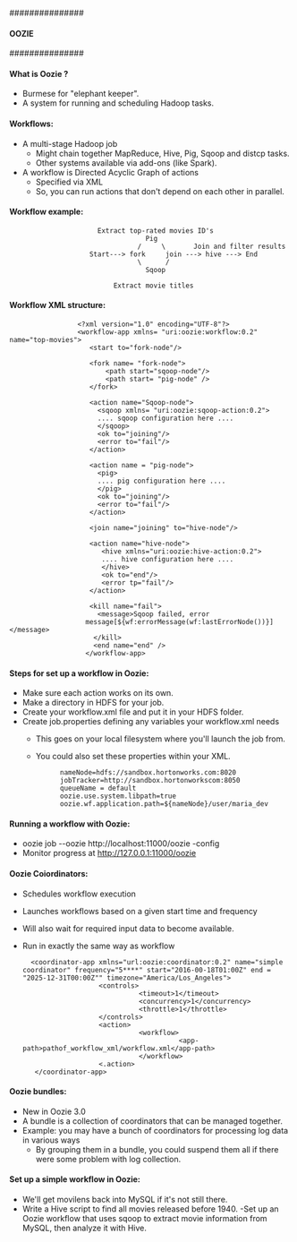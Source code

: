 ###############
#### OOZIE ####
###############

#### What is Oozie ?
- Burmese for "elephant keeper".
- A system for running and scheduling Hadoop tasks.

#### Workflows:

- A multi-stage Hadoop job
  * Might chain together MapReduce, Hive, Pig, Sqoop and distcp tasks.
  * Other systems available via add-ons (like Spark).
- A workflow is Directed Acyclic Graph of actions
  * Specified via XML
  * So, you can run actions that don't depend on each other in parallel.
  
#### Workflow example:

                          Extract top-rated movies ID's
                                      Pig
                                    /     \       Join and filter results
                        Start---> fork     join ---> hive ---> End
                                    \      /
                                      Sqoop
                                      
                              Extract movie titles
                              
#### Workflow XML structure:
                                
                     <?xml version="1.0" encoding="UTF-8"?>
                     <workflow-app xmlns= "uri:oozie:workflow:0.2" name="top-movies">
                        <start to="fork-node"/>

                        <fork name= "fork-node">
                            <path start="sqoop-node"/>
                            <path start= "pig-node" />
                        </fork>

                        <action name="Sqoop-node">
                          <sqoop xmlns= "uri:oozie:sqoop-action:0.2">
                          .... sqoop configuration here ....
                          </sqoop>
                          <ok to="joining"/>
                          <error to="fail"/>
                        </action>

                        <action name = "pig-node">
                          <pig>
                          .... pig configuration here ....
                          </pig>
                          <ok to="joining"/>
                          <error to="fail"/>
                        </action>

                        <join name="joining" to="hive-node"/>

                        <action name="hive-node">
                           <hive xmlns="uri:oozie:hive-action:0.2">
                           .... hive configuration here ....
                           </hive>
                           <ok to="end"/>
                           <error tp="fail"/>
                        </action>

                        <kill name="fail">
                          <message>Sqoop failed, error
                       message[${wf:errorMessage(wf:lastErrorNode())}]</message>
                         </kill>
                         <end name="end" />
                       </workflow-app>
           
  #### Steps for set up a workflow in Oozie:
  - Make sure each action works on its own.
  - Make a directory in HDFS for your job.
  - Create your workflow.xml file and put it in your HDFS folder.
  - Create job.properties defining any variables your workflow.xml needs
      * This goes on your local filesystem where you'll launch the job from.
      * You could also set these properties within your XML.
                  
                  nameNode=hdfs://sandbox.hortonworks.com:8020
                  jobTracker=http://sandbox.hortonworkscom:8050
                  queueName = default
                  oozie.use.system.libpath=true
                  oozie.wf.application.path=${nameNode}/user/maria_dev
                  
  #### Running a workflow with Oozie:
   - oozie job --oozie http://localhost:11000/oozie -config
   - Monitor progress at http://127.0.0.1:11000/oozie
   
  #### Oozie Coiordinators:
   - Schedules workflow execution
   - Launches workflows based on a given start time and frequency
   - Will also wait for required input data to become available.
   - Run in exactly the same way as workflow
   
           <coordinator-app xmlns="url:oozie:coordinator:0.2" name="simple coordinator" frequency="5****" start="2016-00-18T01:00Z" end = "2025-12-31T00:00Z"" timezone="America/Los_Angeles">
                            <controls>
                                      <timeout>1</timeout>
                                      <concurrency>1</concurrency>
                                      <throttle>1</throttle>
                            </controls>
                            <action>
                                      <workflow>
                                                <app-path>pathof_workflow_xml/workflow.xml</app-path>
                                      </workflow>
                            <.action>
            </coordinator-app>
            
 #### Oozie bundles:
 - New in Oozie 3.0
 - A bundle is a collection of coordinators that can be managed together.
 - Example: you may have a bunch of coordinators for processing log data in various ways
      - By grouping them in a bundle, you could suspend them all if there were some problem with log collection.
    
#### Set up a simple workflow in Oozie:
- We'll get movilens back into MySQL if it's not still there.
- Write a Hive script to find all movies released before 1940.
-Set up an Oozie workflow that uses sqoop to extract movie information from MySQL, then analyze it with Hive.
      
